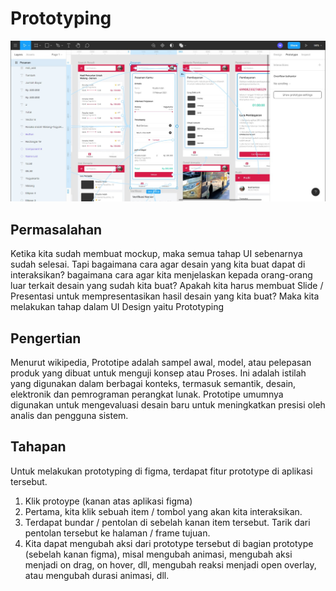# Prototyping

![Guidelines](../../.gitbook/assets/prototype.jpg)

## Permasalahan

Ketika kita sudah membuat mockup, maka semua tahap UI sebenarnya sudah selesai. Tapi bagaimana cara agar desain yang kita buat dapat di interaksikan? bagaimana cara agar kita menjelaskan kepada orang-orang luar terkait desain yang sudah kita buat? Apakah kita harus membuat Slide / Presentasi untuk mempresentasikan hasil desain yang kita buat? Maka kita melakukan tahap dalam UI Design yaitu Prototyping

## Pengertian

Menurut wikipedia, ‎Prototipe ‎‎adalah‎‎ sampel awal, model, atau pelepasan produk yang dibuat untuk menguji konsep atau ‎‎Proses. Ini adalah istilah yang digunakan dalam berbagai konteks, ‎‎termasuk semantik,‎‎ ‎‎desain,‎‎ ‎‎elektronik ‎dan ‎‎pemrograman perangkat lunak‎‎. Prototipe umumnya digunakan untuk mengevaluasi desain baru untuk meningkatkan presisi oleh analis dan pengguna sistem.

## Tahapan

Untuk melakukan prototyping di figma, terdapat fitur prototype di aplikasi tersebut.

1. Klik protoype (kanan atas aplikasi figma)
2. Pertama, kita klik sebuah item / tombol yang akan kita interaksikan.
3. Terdapat bundar / pentolan di sebelah kanan item tersebut. Tarik dari pentolan tersebut ke halaman / frame tujuan.
4. Kita dapat mengubah aksi dari prototype tersebut di bagian prototype (sebelah kanan figma), misal mengubah animasi, mengubah aksi menjadi on drag, on hover, dll, mengubah reaksi menjadi open overlay, atau mengubah durasi animasi, dll.
